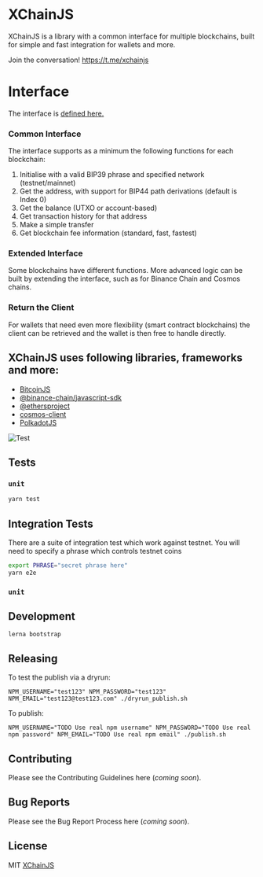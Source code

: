 # XChainJS

XChainJS is a library with a common interface for multiple blockchains, built for simple and fast integration for wallets and more.

Join the conversation!
https://t.me/xchainjs

# Interface

The interface is [defined here.](https://github.com/xchainjs/xchainjs-lib/blob/master/packages/xchain-client/README.md)

### Common Interface

The interface supports as a minimum the following functions for each blockchain:

1. Initialise with a valid BIP39 phrase and specified network (testnet/mainnet)
2. Get the address, with support for BIP44 path derivations (default is Index 0)
3. Get the balance (UTXO or account-based)
4. Get transaction history for that address
5. Make a simple transfer
6. Get blockchain fee information (standard, fast, fastest)

### Extended Interface

Some blockchains have different functions. More advanced logic can be built by extending the interface, such as for Binance Chain and Cosmos chains.

### Return the Client

For wallets that need even more flexibility (smart contract blockchains) the client can be retrieved and the wallet is then free to handle directly.

## XChainJS uses following libraries, frameworks and more:

- [BitcoinJS](https://github.com/bitcoinjs/bitcoinjs-lib)
- [@binance-chain/javascript-sdk](https://github.com/binance-chain/javascript-sdk)
- [@ethersproject](https://github.com/ethers-io/ethers.js)
- [cosmos-client](https://github.com/cosmos-client/cosmos-client-ts)
- [PolkadotJS](https://github.com/polkadot-js)

![Test](https://github.com/thorchain/asgardex-electron/workflows/Test/badge.svg)

## Tests

### `unit`

```bash
yarn test
```

## Integration Tests

There are a suite of integration test which work against testnet. You will need to specify a phrase which controls testnet coins

```bash
export PHRASE="secret phrase here"
yarn e2e
```

### `unit`

## Development

`lerna bootstrap`

## Releasing

To test the publish via a dryrun:

```
NPM_USERNAME="test123" NPM_PASSWORD="test123" NPM_EMAIL="test123@test123.com" ./dryrun_publish.sh

```

To publish:

```
NPM_USERNAME="TODO Use real npm username" NPM_PASSWORD="TODO Use real npm password" NPM_EMAIL="TODO Use real npm email" ./publish.sh

```

## Contributing

Please see the Contributing Guidelines here (_coming soon_).

## Bug Reports

Please see the Bug Report Process here (_coming soon_).

## License

MIT [XChainJS](https://github.com/xchainjs)
